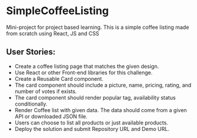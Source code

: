 # SimpleCoffeeListing
Mini-project for project based learning. This is a simple coffee listing made from scratch using React, JS and CSS

## User Stories:
- Create a coffee listing page that matches the given design.
- Use React or other Front-end libraries for this challenge.
- Create a Reusable Card component.
- The card component should include a picture, name, pricing, rating, and number of votes if exists.
- The card component should render popular tag, availability status conditionally.
- Render Coffee list with given data. The data should come from a given API or downloaded JSON file.
- Users can choose to list all products or just available products.
- Deploy the solution and submit Repository URL and Demo URL.
